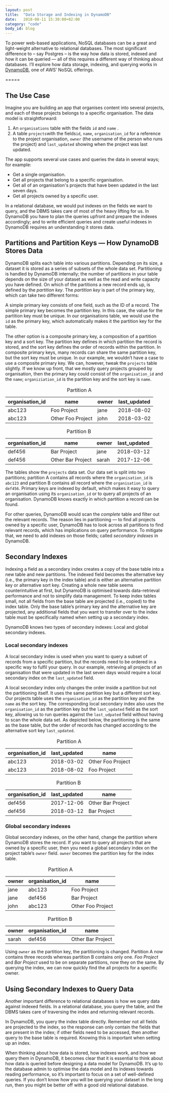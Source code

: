 ```yaml
---
layout: post
title:  "Data Storage and Indexing in DynamoDB"
date:   2018-08-11 15:30:00+02:00
category: "code"
body_id: blog
---
```



To power web-based applications, NoSQL databases can be a great and light-weight alternative to relational databases. The most significant difference to – say Postgres – is the way how data is stored, indexed and how it can be queried — all of this requires a different way of thinking about databases. I’ll explore how data storage, indexing, and querying works in [DynamoDB](https://aws.amazon.com/de/dynamodb/), one of AWS’ NoSQL offerings. 

=====

## The Use Case

Imagine you are building an app that organises content into several projects, and each of these projects belongs to a specific organisation. The data model is straightforward:

1. An `organisations` table with the fields `id` and `name` .
2. A table `projects`with the fields`id`, `name`,  `organisation_id` for a reference to the project organisation, `owner` (the username of the person who runs the project) and `last_updated` showing when the project was last updated. 

The app supports several use cases and queries the data  in several ways; for example:

- Get a single organisation.
- Get all projects that belong to a specific organisation.
- Get all of an organisation's projects that have been updated in the last seven days. 
- Get all projects owned by a specific user. 

In a relational database, we would put indexes on the fields we want to query, and the DBMS takes care of most of the heavy lifting for us. In DynamoDB you have to plan the queries upfront and prepare the indexes accordingly; and to write efficient queries and create useful indexes in DynamoDB requires an understanding it stores data. 

## Partitions and Partition Keys — How DynamoDB Stores Data

DynamoDB splits each table into various partitions. Depending on its size, a dataset it is stored as a series of subsets of the whole data set. Partitioning is handled by DynamoDB internally; the number of partitions in your table depends on the size of your dataset as well as the read and write capacity you have defined. On which of the partitions a new record ends up, is defined by the _partition key_.  The _partition key_ is part of the primary key, which can take two different forms:

A simple primary key consists of one field, such as the ID of a record. The simple primary key becomes the partition key. In this case, the value for the partition key must be unique. In our organisations table, we would use the `id` as the primary key, which automatically makes it the partition key for the table. 

The other option is a composite primary key, a composition of a partition key and a sort key. The partition key defines in which partition the record is stored, and the sort key defines the order of records within the partition. In composite primary keys, many records can share the same partition key, but the sort key must be unique. In our example, we wouldn’t have a case to use a composite primary key. We can, however, tweak the `projects` table slightly. If we know up front, that we mostly query projects grouped by organisation, then the primary key could consist of the `organisation_id` and the `name`; `organiziation_id` is the partition key and the sort key is `name`. 

<table class="db">
    <caption>Partition A</caption>
    <thead>
        <tr>
            <th class="pk">organisation_id</th>
            <th class="sk">name</th>
            <th>owner</th>
            <th>last_updated</th>
        </tr>
    </thead>
    <tbody>
        <tr>
            <td class="pk">abc123</td>
            <td class="sk">Foo Project</td>
            <td>jane</td>
            <td>2018-08-02</td>
        </tr>
        <tr>
            <td class="pk">abc123</td>
            <td class="sk">Other Foo Project</td>
            <td>john</td>
            <td>2018-03-02</td>
        </tr>
    </tbody>
</table>

<table class="db">
    <caption>Partition B</caption>
    <thead>
        <tr>
            <th class="pk">organisation_id</th>
            <th class="sk">name</th>
            <th>owner</th>
            <th>last_updated</th>
        </tr>
    </thead>
    <tbody>
        <tr>
            <td class="pk">def456</td>
            <td class="sk">Bar Project</td>
            <td>jane</td>
            <td>2018-03-12</td>
        </tr>
        <tr>
            <td class="pk">def456</td>
            <td class="sk">Other Bar Project</td>
            <td>sarah</td>
            <td>2017-12-06</td>
        </tr>
    </tbody>
</table>

The tables show the `projects` data set. Our data set is split into two partitions; partition A contains all records where the `organisation_id` is `abc123` and partition B contains all record where the `organisation_id` is `def456`. Primary keys are indexed by default, which makes it easy to query an organisation using its `organisation_id` or to query all projects of an organisation. DynamoDB knows exactly in which partition a record can be found. 

For other queries, DynamoDB would scan the _complete_ table and filter out the relevant records. The reason lies in partitioning — to find all projects owned by a specific user, DynamoDB has to look across all partitions to find relevant records, which has implications on query performance. To mitigate that, we need to add indexes on those fields; called _secondary indexes_ in DynamoDB. 

## Secondary Indexes

Indexing a field as a secondary index creates a copy of the base table into a new table and new partitions. The indexed field becomes the alternative key (i.e., the primary key in the index table) and is either an alternative partition key or alternative sort key. Creating a whole new table seems counterintuitive at first, but DynamoDB is optimised towards data-retrieval performance and not to simplify data management. To keep index tables small, not all fields from the base table are projected (i.e., copied) to the index table. Only the base table’s primary key and the alternative key are projected, any additional fields that you want to transfer over to the index table must be specifically named when setting up a secondary index. 

DynamoDB knows two types of secondary indexes: Local and global secondary indexes. 

### Local secondary indexes

A local secondary index is used when you want to query a subset of records from a specific partition, but the records need to be ordered in a specific way to fulfil your query. In our example, retrieving all projects of an organisation that were updated in the last seven days would require a local secondary index on the `last_updated` field.

A local secondary index only changes the order inside a partition but not the partitioning itself. It uses the same partition key but a different sort key. Our projects table uses the `organisation_id` as the partition key and the `name` as the sort key. The corresponding local secondary index also uses the `organisation_id` as the partition key but the `last_updated` field as the sort key, allowing us to run queries against the `last_udpated` field without having to scan the whole data set. As depicted below, the partitioning is the same as the base table, but the order of records has changed according to the alternative sort key `last_updated`.

<table class="db">
    <caption>Partition A</caption>
    <thead>
        <tr>
            <th class="pk">organisation_id</th>
            <th class="sk">last_updated</th>
            <th>name</th>
        </tr>
    </thead>
    <tbody>
        <tr>
            <td class="pk">abc123</td>
            <td class="sk">2018-03-02</td>
            <td>Other Foo Project</td>
        </tr>
        <tr>
            <td class="pk">abc123</td>
            <td class="sk">2018-08-02</td>
            <td>Foo Project</td>
        </tr>
    </tbody>
</table>

<table class="db">
    <caption>Partition B</caption>
    <thead>
        <tr>
            <th class="pk">organisation_id</th>
            <th class="sk">last_updated</th>
            <th>name</th>
        </tr>
    </thead>
    <tbody>
        <tr>
            <td class="pk">def456</td>
            <td class="sk">2017-12-06</td>
            <td>Other Bar Project</td>
        </tr>
        <tr>
            <td class="pk">def456</td>
            <td class="sk">2018-03-12</td>
            <td>Bar Project</td>
        </tr>
    </tbody>
</table>

### Global secondary indexes

Global secondary indexes, on the other hand, change the partition where DynamoDB stores the record. If you want to query all projects that are owned by a specific user, then you need a global secondary index on the project table’s `owner` field. `owner` becomes the partition key for the index table. 

<table class="db">
    <caption>Partition A</caption>
    <thead>
        <tr>
            <th class="pk">owner</th>
            <th>organisation_id</th>
            <th>name</th>
        </tr>
    </thead>
    <tbody>
        <tr>
            <td class="pk">jane</td>
            <td>abc123</td>
            <td>Foo Project</td>
        </tr>
        <tr>
            <td class="pk">jane</td>
            <td>def456</td>
            <td>Bar Project</td>
        </tr>
        <tr>
            <td class="pk">john</td>
            <td>abc123</td>
            <td>Other Foo Project</td>
        </tr>
    </tbody>
</table>

<table class="db">
    <caption>Partition B</caption>
    <thead>
        <tr>
            <th class="pk">owner</th>
            <th>organisation_id</th>
            <th>name</th>
        </tr>
    </thead>
    <tbody>
        <tr>
            <td class="pk">sarah</td>
            <td>def456</td>
            <td>Other Bar Project</td>
        </tr>
    </tbody>
</table>

Using `owner` as the partition key, the partitioning is changed. Partition A now contains three records whereas partition B contains only one. _Foo Project_ and _Bar Project_ used to be on separate partitions, now they on the same. By querying the index, we can now quickly find the all projects for a specific owner. 

## Using Secondary Indexes to Query Data

Another important difference to relational databases is how we query data against indexed fields. In a relational database, you query the table, and the DBMS takes care of traversing the index and returning relevant records.

In DynamoDB, you query the index table directly. Remember not all fields are projected to the index, so the response can only contain the fields that are present in the index; if other fields need to be accessed, then another query to the base table is required. Knowing this is important when setting up an index. 

When thinking about how data is stored, how indexes work, and how we query them in DynamoDB, it becomes clear that it is essential to think about how data is queried before designing a data model for DynamoDB. It’s up to the database admin to optimise the data model and its indexes towards reading performance, so it’s important to focus on a set of well-defined queries. If you don’t know how you will be querying your dataset in the long run, then you might be better off with a good old relational database. 
